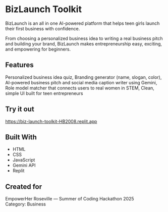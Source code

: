 # BizLaunch Toolkit

BizLaunch is an all in one AI-powered platform that helps teen girls launch their first business with confidence.

From choosing a personalized business idea to writing a real business pitch and building your brand, BizLaunch makes entrepreneurship easy, exciting, and empowering for beginners.

## Features

Personalized business idea quiz, Branding generator (name, slogan, color), AI-powered business pitch and social media caption writer using Gemini, Role model matcher that connects users to real women in STEM, Clean, simple UI built for teen entrepreneurs

## Try it out

https://biz-launch-toolkit-HB2008.replit.app

## Built With

- HTML  
- CSS  
- JavaScript  
- Gemini API  
- Replit

##  Created for

EmpowerHer Roseville — Summer of Coding Hackathon 2025  
Category: Business  
